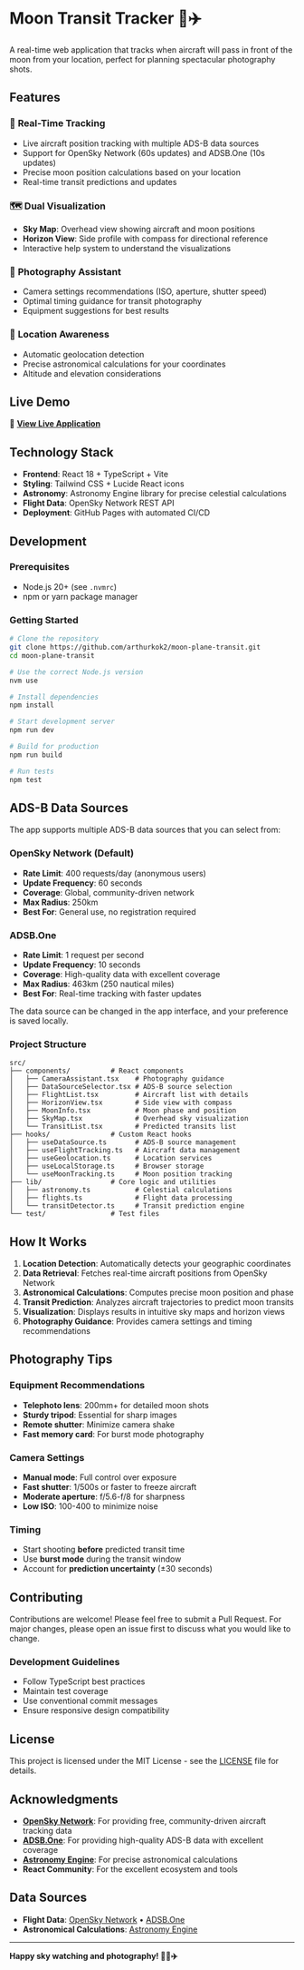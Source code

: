 # Moon Transit Tracker 🌙✈️

A real-time web application that tracks when aircraft will pass in front of the moon from your location, perfect for planning spectacular photography shots.

## Features

### 🎯 **Real-Time Tracking**
- Live aircraft position tracking with multiple ADS-B data sources
- Support for OpenSky Network (60s updates) and ADSB.One (10s updates)
- Precise moon position calculations based on your location
- Real-time transit predictions and updates

### 🗺️ **Dual Visualization**
- **Sky Map**: Overhead view showing aircraft and moon positions
- **Horizon View**: Side profile with compass for directional reference
- Interactive help system to understand the visualizations

### 📸 **Photography Assistant**
- Camera settings recommendations (ISO, aperture, shutter speed)
- Optimal timing guidance for transit photography
- Equipment suggestions for best results

### 🧭 **Location Awareness**
- Automatic geolocation detection
- Precise astronomical calculations for your coordinates
- Altitude and elevation considerations

## Live Demo

🚀 **[View Live Application](https://arthurkok2.github.io/moon-plane-transit/)**

## Technology Stack

- **Frontend**: React 18 + TypeScript + Vite
- **Styling**: Tailwind CSS + Lucide React icons
- **Astronomy**: Astronomy Engine library for precise celestial calculations
- **Flight Data**: OpenSky Network REST API
- **Deployment**: GitHub Pages with automated CI/CD

## Development

### Prerequisites
- Node.js 20+ (see `.nvmrc`)
- npm or yarn package manager

### Getting Started

```bash
# Clone the repository
git clone https://github.com/arthurkok2/moon-plane-transit.git
cd moon-plane-transit

# Use the correct Node.js version
nvm use

# Install dependencies
npm install

# Start development server
npm run dev

# Build for production
npm run build

# Run tests
npm test
```

## ADS-B Data Sources

The app supports multiple ADS-B data sources that you can select from:

### OpenSky Network (Default)
- **Rate Limit**: 400 requests/day (anonymous users)
- **Update Frequency**: 60 seconds
- **Coverage**: Global, community-driven network
- **Max Radius**: 250km
- **Best For**: General use, no registration required

### ADSB.One
- **Rate Limit**: 1 request per second
- **Update Frequency**: 10 seconds
- **Coverage**: High-quality data with excellent coverage
- **Max Radius**: 463km (250 nautical miles)
- **Best For**: Real-time tracking with faster updates

The data source can be changed in the app interface, and your preference is saved locally.

### Project Structure

```
src/
├── components/          # React components
│   ├── CameraAssistant.tsx    # Photography guidance
│   ├── DataSourceSelector.tsx # ADS-B source selection
│   ├── FlightList.tsx         # Aircraft list with details
│   ├── HorizonView.tsx        # Side view with compass
│   ├── MoonInfo.tsx           # Moon phase and position
│   ├── SkyMap.tsx             # Overhead sky visualization
│   └── TransitList.tsx        # Predicted transits list
├── hooks/               # Custom React hooks
│   ├── useDataSource.ts       # ADS-B source management
│   ├── useFlightTracking.ts   # Aircraft data management
│   ├── useGeolocation.ts      # Location services
│   ├── useLocalStorage.ts     # Browser storage
│   └── useMoonTracking.ts     # Moon position tracking
├── lib/                 # Core logic and utilities
│   ├── astronomy.ts           # Celestial calculations
│   ├── flights.ts             # Flight data processing
│   └── transitDetector.ts     # Transit prediction engine
└── test/                # Test files
```

## How It Works

1. **Location Detection**: Automatically detects your geographic coordinates
2. **Data Retrieval**: Fetches real-time aircraft positions from OpenSky Network
3. **Astronomical Calculations**: Computes precise moon position and phase
4. **Transit Prediction**: Analyzes aircraft trajectories to predict moon transits
5. **Visualization**: Displays results in intuitive sky maps and horizon views
6. **Photography Guidance**: Provides camera settings and timing recommendations

## Photography Tips

### Equipment Recommendations
- **Telephoto lens**: 200mm+ for detailed moon shots
- **Sturdy tripod**: Essential for sharp images
- **Remote shutter**: Minimize camera shake
- **Fast memory card**: For burst mode photography

### Camera Settings
- **Manual mode**: Full control over exposure
- **Fast shutter**: 1/500s or faster to freeze aircraft
- **Moderate aperture**: f/5.6-f/8 for sharpness
- **Low ISO**: 100-400 to minimize noise

### Timing
- Start shooting **before** predicted transit time
- Use **burst mode** during the transit window
- Account for **prediction uncertainty** (±30 seconds)

## Contributing

Contributions are welcome! Please feel free to submit a Pull Request. For major changes, please open an issue first to discuss what you would like to change.

### Development Guidelines
- Follow TypeScript best practices
- Maintain test coverage
- Use conventional commit messages
- Ensure responsive design compatibility

## License

This project is licensed under the MIT License - see the [LICENSE](LICENSE) file for details.

## Acknowledgments

- **[OpenSky Network](https://opensky-network.org/)**: For providing free, community-driven aircraft tracking data
- **[ADSB.One](https://adsb.one/)**: For providing high-quality ADS-B data with excellent coverage  
- **[Astronomy Engine](https://github.com/cosinekitty/astronomy)**: For precise astronomical calculations
- **React Community**: For the excellent ecosystem and tools

## Data Sources

- **Flight Data**: [OpenSky Network](https://opensky-network.org/) • [ADSB.One](https://adsb.one/)
- **Astronomical Calculations**: [Astronomy Engine](https://github.com/cosinekitty/astronomy)

---

**Happy sky watching and photography! 📸🌙✈️**